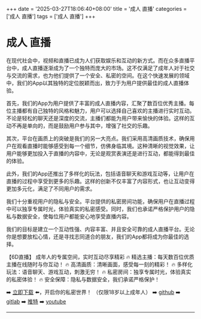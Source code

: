 +++
date = '2025-03-27T18:06:40+08:00'
title = '成人 直播'
categories = ['成人 直播']
tags = ['成人 直播']
+++

# 成人 直播

在现代社会中，视频和直播已成为人们获取娱乐和互动的新方式。而在众多直播平台中，成人直播逐渐成为了一个独特而庞大的市场。这不仅满足了成年人对于社交与交流的需求，也为他们提供了一个安全、私密的空间。在这个快速发展的领域中，我们的App以其独特的定位脱颖而出，致力于为用户提供最佳的成人直播体验。

首先，我们的App为用户提供了丰富的成人直播内容，汇聚了数百位优秀主播。每位主播都有自己独特的风格和魅力，用户可以选择自己喜欢的主播进行实时互动。不论是轻松的聊天还是深度的交流，主播们都能为用户带来愉快的体验。这样的互动不再是单向的，而是鼓励用户参与其中，增强了社交的乐趣。

其次，平台在画质上的突破是我们的另一大亮点。我们采用高清画质技术，确保用户在观看直播时能够感受到每一个细节，仿佛身临其境。这种清晰的视觉效果，让用户能够更加投入于直播的内容中，无论是观赏表演还是进行互动，都能得到最佳的体验。

此外，我们的App还推出了多样化的玩法，包括语音聊天和游戏互动等，让用户在直播的过程中享受到更多的乐趣。这样的创新不仅丰富了内容形式，也让互动变得更加多元化，满足了不同用户的需求。

我们十分重视用户的隐私与安全。平台提供的私密房间功能，确保用户在直播过程中可以独享专属时光，体验真实的私密感受。同时，我们也承诺严格保护用户的隐私与数据安全，使每位用户都能安心地享受直播内容。

我们的目标是建立一个互动性强、内容丰富、并且安全可靠的成人直播平台。无论你是想要放松心情，还是寻找志同道合的朋友，我们的App都将成为你最佳的选择。

【6D直播】
成年人的专属空间，实时互动尽享精彩
🔥 精选主播：每天数百位优质主播在线随时与你互动！
🔥 高清画质：清晰画面，感受每一刻的精彩！
🔥 多样化玩法：语音聊天、游戏互动，刺激无穷！
🔥 私密房间：独享专属时光，体验真实的私密体验！
🔥 安全保障：隐私与数据安全，我们承诺严格保护！

➡️ [立即下载](https://down123.s3.ap-east-1.amazonaws.com/down/down.html?channelCode=blog) ⬅️，开启你的私密世界！
（仅限18岁以上成年人）
➡️ [github](https://aldult-live.github.io/)
➡️ [gitlab](https://seo-09598d.gitlab.io/)
➡️ [推特](https://x.com/wegame33)
➡️ [youtube](https://www.youtube.com/@6Dlive)

---
